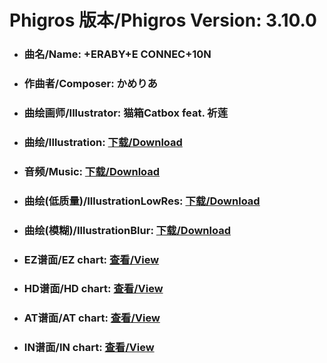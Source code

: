 
# Phigros 版本/Phigros Version:  3.10.0

- ### __曲名/Name:  +ERABY+E CONNEC+10N__

- ### __作曲者/Composer:  かめりあ__

- ### __曲绘画师/Illustrator:  猫箱Catbox feat. 祈莲__

- ### __曲绘/Illustration:  [下载/Download](https://github.com/Po6647A/PAR/releases/download/3.10.0/1021.png)__

- ### __音频/Music:  [下载/Download](https://github.com/Po6647A/PAR/releases/download/3.10.0/1687.ogg)__

- ### __曲绘(低质量)/IllustrationLowRes:  [下载/Download](https://github.com/Po6647A/PAR/releases/download/3.10.0/1513.png)__

- ### __曲绘(模糊)/IllustrationBlur:  [下载/Download](https://github.com/Po6647A/PAR/releases/download/3.10.0/1267.png)__


- ### __EZ谱面/EZ chart:  [查看/View](./EZ.json/index.html)__

- ### __HD谱面/HD chart:  [查看/View](./HD.json/index.html)__

- ### __AT谱面/AT chart:  [查看/View](./AT.json/index.html)__

- ### __IN谱面/IN chart:  [查看/View](./IN.json/index.html)__
